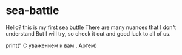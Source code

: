# sea-battle
Hello? this is my first sea buttle
There are many nuances that I don't understand
But I will try, so check it out and good luck to all of us.


print(" С уважением к вам , Артем)
